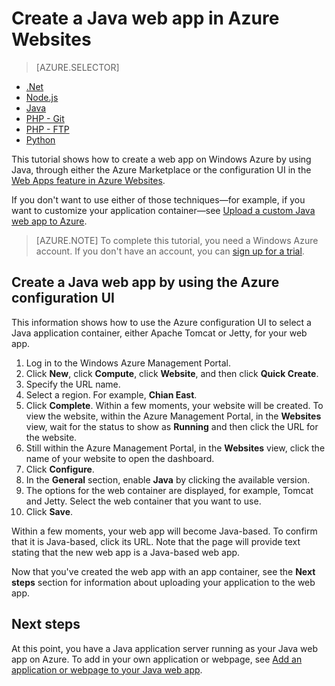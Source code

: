 <properties
	pageTitle="Create a Java web app in Azure Websites | Windows Azure"
	description="This tutorial shows you how to deploy a Java web app to Azure Websites."
	services="app-service\web"
	documentationCenter="java"
	authors="rmcmurray"
	manager="wpickett"
	editor="jimbe"/>
<tags
	ms.service="app-service-web"
	ms.date="08/31/2015"
	wacn.date=""/>

# Create a Java web app in Azure Websites

> [AZURE.SELECTOR]
- [.Net](/documentation/articles/web-sites-dotnet-get-started)
- [Node.js](/documentation/articles/web-sites-nodejs-develop-deploy-mac)
- [Java](/documentation/articles/web-sites-java-get-started)
- [PHP - Git](/documentation/articles/web-sites-php-mysql-deploy-use-git)
- [PHP - FTP](/documentation/articles/web-sites-php-mysql-deploy-use-ftp)
- [Python](/documentation/articles/web-sites-python-ptvs-django-mysql)

This tutorial shows how to create a web app on Windows Azure by using Java, through either the Azure Marketplace or the configuration UI in the [Web Apps feature in Azure Websites][].

If you don't want to use either of those techniques—for example, if you want to customize your application container—see [Upload a custom Java web app to Azure](/documentation/articles/web-sites-java-custom-upload).

> [AZURE.NOTE] To complete this tutorial, you need a Windows Azure account. If you don't have an account, you can [sign up for a trial][].

## Create a Java web app by using the Azure configuration UI

This information shows how to use the Azure configuration UI to select a Java application container, either Apache Tomcat or Jetty, for your web app.

1. Log in to the Windows Azure Management Portal.
2. Click **New**, click **Compute**, click **Website**, and then click **Quick Create**.
3. Specify the URL name.
4. Select a region. For example, **Chian East**.
5. Click **Complete**. Within a few moments, your website will be created. To view the website, within the Azure Management Portal, in the **Websites** view, wait for the status to show as **Running** and then click the URL for the website.
6. Still within the Azure Management Portal, in the **Websites** view, click the name of your website to open the 
dashboard.
7. Click **Configure**.
8. In the **General** section, enable **Java** by clicking the available version.
9. The options for the web container are displayed, for example, Tomcat and Jetty. Select the web container that you want to use. 
10. Click **Save**. 

Within a few moments, your web app will become Java-based. To confirm that it is Java-based, click its URL. Note that the page will provide text stating that the new web app is a Java-based web app.

Now that you've created the web app with an app container, see the **Next steps** section for information about uploading your application to the web app.

## Next steps

At this point, you have a Java application server running as your Java web app on Azure. To add in your own application or webpage, see [Add an application or webpage to your Java web app](/documentation/articles/web-sites-java-add-app).

<!-- External Links -->
[activate your MSDN subscriber benefits]: /pricing/1rmb-trial/
[sign up for a trial]: /pricing/1rmb-trial/
[Web Apps feature in Azure Websites]: /documentation/services/web-sites/
[Try Azure Websites]: https://tryappservice.azure.com/
[Azure Websites and existing Azure services]: /documentation/services/web-sites/
[Reference for navigating the Azure Management Portal]: https://manage.windowsazure.cn/
